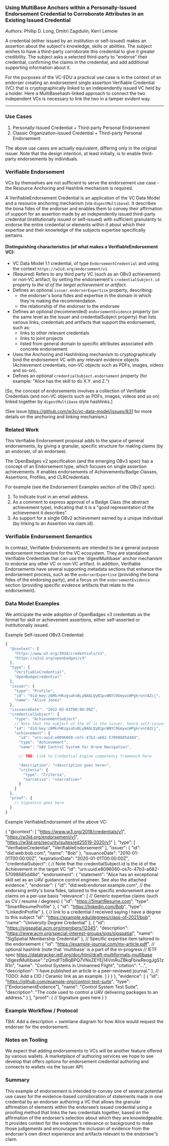### Using MultiBase Anchors within a Personally-Issued Endorsement Credential to Corroborate Attributes in an Existing Issued Credential

*Authors:* Phillip D. Long, Dmitri Zagidulin, Kerri Lemoie

A credential (either issued by an institution or self-issued) makes an assertion about the subject's knowledge, skills or abilities.  The subject wishes to have a third-party corroborate this credential to give it greater credibility. The subject asks a selected third-party to "endorse" their credential, confirming the claims in the credential, and add additional supporting information about it.

For the purposes of the VC-EDU a practical use case is in the context of an endorser creating an endorsement single assertion Verifiable Credential (VC) that is cryptographically linked to an independently issued VC held by a holder. Here a MultiBasehash-linked approach to connect the two independent VCs is necessary to link the two in a tamper evident way.

---
### Use Cases

1.  Personally-Issued Credential + Third-party Personal Endorsement
2.  Classic Organization-issued Credential + Third-party Personal Endorsement

The above use cases are actually equivalent, differing only in the original issuer. Note that the design intention, at least initially, is to enable third-party endorsements by individuals.
### Verifiable Endorsement

VCs by themselves are not sufficient to serve the endorsement use case - the Resource Anchoring and Hashlink mechanism is required.

A VerifiableEndorsement Credential is an application of the VC Data Model and a resource anchoring mechanism (via `digestMultibase`). It  describes the bona fides of the endorser and enables them to convey their affirmation of support for an assertion made by an independently issued  third-party credential (institutionally issued or self-issued) with sufficient granularity to endorse the entire credential or elements within it  about which their expertise and their knowledge of the subjects expertise  specifically pertains.
#### Distinguishing characteristics (of what makes a VerifiableEndorsement VC): <the spec>

* VC Data Model 1.1 credential, of type `EndorsementCredential` and using the context `https://w3id.org/endorsement/v1`
* (Required) Refers to any third party VC (such as an OBv3 achievement) or non-VC artifact, by setting the endorsement's `credentialSubject.id` property _to the id of the target achievement or artifact_.
* Defines an optional `issuer.endorserExpertise` property, describing:
    - the endorser's bona fides and expertise in the domain in which they're making the recommendation.
    - the relationship of the endorser to the endorsee
* Defines an optional (recommended) `endorsementEvidence` property (on the same level as the issuer and credentialSubject property) that lists various links, credentials and artifacts that support the endorsement, such as:
    - links to other relevant credentials
    - links to joint projects
    - listed from general domain to specific attributes associated with concrete endorsement
* Uses the Anchoring and Hashlinking mechanism to cryptographically bind the endorsement VC with any relevant evidence objects (Achievement credentials, non-VC objects such as PDFs, images, videos and so-on).
* Defines an optional `credentialSubject.endorsement` property (for example: "Alice has the skill to do X.Y. and Z.")

[So, the concept of endorsements involves a collection of Verifiable Credentials (and non-VC objects such as PDFs, images, videos and so on) linked together by `digestMultibase` style hashlinks.]

(See issue https://github.com/w3c/vc-data-model/issues/831 for more details on the anchoring and linking mechanism.)
### Related Work

This Verifiable Endorsement proposal adds to the space of general endorsements, by giving a granular, specific structure for making claims (by an endorser, of an endorsee).

The OpenBadges v2 specification (and the emerging OBv3 spec) has a concept of an Endorsement type, which focuses on single assertion achievements. It enables endorsements of Achievements/Badge Classes, Assertions, Profiles, and CLRCredentials.

For example (see the Endorsement Examples section of the OBv2 spec):

1. To indicate trust in an email address.
2. As a comment to express approval of a Badge Class (the abstract achievement type), indicating that it is a "good representation of the achievement it describes".
3. As support for a single OBv2 achievement earned by a unique individual  (by linking to an Assertion via claim.id).

### Verifiable Endorsement Semantics

In contrast, Verifiable Endorsements are intended to be a general purpose endorsement mechanism for the VC ecosystem. They are standalone Verifiable Credentials that can use the 'digestMultibase' anchor mechanism to endorse any other VC or non-VC artifact. In addition, Verifiable Endorsements have several supporting metadata sections that enhance the endorsement process, such as the `endorserExpertise` (providing the bona fides of the endorsing party), and a focus on the `endorsementEvidence` section (providing specific evidence artifacts that relate to the endorsement).
### Data Model Examples

We anticipate the wide adoption of OpenBadges v3 credentials as the format for skill or achievement assertions, either self-asserted or institutionally issued.

Example Self-issued OBv3 Credential:

```js
{
  "@context": [
    "https://www.w3.org/2018/credentials/v1",
    "https://w3id.org/openbadges/v3"
  ],
  "type": [
    "VerifiableCredential",
    "OpenBadgeCredential"
  ],
  "issuer": {
    "type": "Profile",
    "id": "did:key:z6MkrHKzgsahxBLyNAbLQyB1pcWNYC9GmywiWPgkrvntAZcj",
    "name": "Alice Jones"
  },
  "issuanceDate": "2022-05-01T00:00:00Z",
  "credentialSubject": {
    "type": "AchievementSubject",
    // Note that the subject of the VC is the issuer, hence self-issued
    "id": "did:key:z6MkrHKzgsahxBLyNAbLQyB1pcWNYC9GmywiWPgkrvntAZcj",
    "achievement": {
      "id": "urn:uuid:e8096060-ce7c-47b3-a682-57098685d48d",
      "type": "Achievement",
      "name": "UAV Control System for Drone Navigation",

      // TBD: Link to Credential Engine competency framework here

      "description": "<description goes here>",
      "criteria": {
        "type": "Criteria",
        "narrative": "<narrative>"
      }
    }
  },
  "proof": {
    // Signature goes here
  }
}
```

Example VerifiableEndorsement of the above VC:

{
  "@context": [
    "https://www.w3.org/2018/credentials/v1",
    "https://w3id.org/endorsement/v1",
    "https://w3id.org/security/suites/ed25519-2020/v1"
  ],
  "type": [
    "VerifiableCredential",
    "VerifiableEndorsement"
  ],
  "issuer": {
    "id": "did:web:bob.com",
    "name": "Bob"
  },
  "issuanceDate": "2010-01-01T00:00:00Z",
  "expirationDate": "2020-01-01T00:00:00Z",
  "credentialSubject": {
    // Note that the credentialSubject.id is the id of the Achievement in the target VC
    "id": "urn:uuid:e8096060-ce7c-47b3-a682-57098685d48d",
    "endorsement": {
      "statement": "Alice has an exceptional skill set as an UAV guidance control engineer. See also the attached evidence.",
      "endorser": {
        "id": "did:web:endorser.example.com",
        // the endorsing entity's bona fides, tailored to the specific endorsement area or claims on a per-use basis
        "relevance": [
           // Generic expertise claims (such as CV / resume / degrees)
           {
             "id": "https://SmartResume.com",
             "type": "SmartResumeProfile"
           },
           {
             "id": "https://linkedin.com/Bob",
             "type": "LinkedInProfile"
           },
           {
             // link to a credential I received saying I have a degree to this subject
             "id": "https://example.edu/degrees/class-of-2021/bob",
             "name": "University Degree Credential"
           },
           {
             "id": "https://sigspatial.acm.org/members/12345",
             "description":
                      "https://www.acm.org/special-interest-groups/sigs/sigspatial",
             "name": "SigSpatial Membership Credential"
           },
           // Specific expertise item tailored to the endorsement
           {
             "id": "https://example-journal.com/my-article.pdf",
              // optional hashlink (note that 'multibase' is a part of the in-progress
              // IETF spec https://datatracker.ietf.org/doc/html/draft-multiformats-multibase
             "digestMultibase":"zQmdfTbBqBPQ7VNxZEYEj14VmRuZBkqFbiwReogJgS1zR1n",
             "name": "Control Systems in Unmanned Flight",
             "citation": "...",
             "description": "I have published an article in a peer-reviewed journal."
           },
           // TODO: Add a CID / Ceramic link as an example.
         ]
      }
    }
  },
  "evidence": [
    {
      "id": "https://github.com/example-org/control-test-suite",
      "type": ["EndorsementEvidence"],
      "name": "Control System Test Suite",
      "description": "The code used to control a UAV delivering packages to an address."
    }
  ],
  "proof": {
    // Signature goes here
  }
}

### Example Workflow / Protocol

TBA: Add a description + swimlane diagram for how Alice would request the endorser for the endorsement.
### Notes on Tooling

We expect that adding endorsements to VCs will be another feature offered by various wallets. A marketplace of authoring services we hope to see develop that offers options	 for endorsement credential authoring and connects to wallets via the Issuer API.

### Summary

This example of endorsement is intended to convey one of several potential use cases for the evidence-based corroboration of statements made in one credential by an endorser authoring a VC that allows the granular affirmation of elements within the endorsee’s issued credential using a proofing method that links the two credentials together, based on the affirmation of the endorser’s selection about which they are knowledgeable. It provides context for the endorser’s relevance or background to make those judgements and encourages the inclusion of evidence from the endorser’s own direct experience and artifacts relevant to the endorsee’’s claim.
